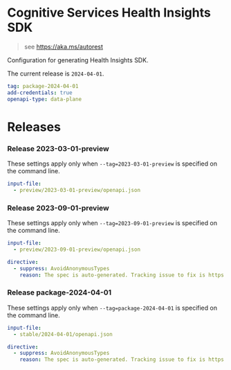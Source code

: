 # Cognitive Services Health Insights SDK

> see https://aka.ms/autorest

Configuration for generating Health Insights SDK.

The current release is `2024-04-01`.

```yaml
tag: package-2024-04-01
add-credentials: true
openapi-type: data-plane
```

# Releases

### Release 2023-03-01-preview


These settings apply only when `--tag=2023-03-01-preview` is specified on the command line.

```yaml $(tag) == '2023-03-01-preview'
input-file:
  - preview/2023-03-01-preview/openapi.json
```

### Release 2023-09-01-preview


These settings apply only when `--tag=2023-09-01-preview` is specified on the command line.

```yaml $(tag) == '2023-09-01-preview'
input-file:
  - preview/2023-09-01-preview/openapi.json
```

```yaml
directive:
  - suppress: AvoidAnonymousTypes
    reason: The spec is auto-generated. Tracking issue to fix is https://github.com/Azure/typespec-azure-pr/issues/3349
```

### Release package-2024-04-01


These settings apply only when `--tag=package-2024-04-01` is specified on the command line.

```yaml $(tag) == 'package-2024-04-01'
input-file:
  - stable/2024-04-01/openapi.json
```

```yaml
directive:
  - suppress: AvoidAnonymousTypes
    reason: The spec is auto-generated. Tracking issue to fix is https://github.com/Azure/typespec-azure-pr/issues/3349
```